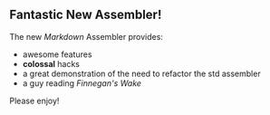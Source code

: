 
## Fantastic New Assembler!

The new *Markdown* Assembler provides:

* awesome features
* **colossal** hacks
* a great demonstration of the need to refactor the std assembler
* a guy reading _Finnegan's Wake_

Please enjoy!

